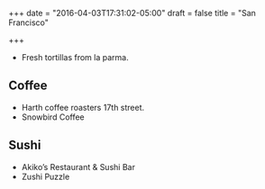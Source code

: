 +++
date = "2016-04-03T17:31:02-05:00"
draft = false
title = "San Francisco"

+++

* Fresh tortillas from la parma.

Coffee
------

* Harth coffee roasters 17th street.
* Snowbird Coffee

Sushi
-----
* Akiko’s Restaurant & Sushi Bar
* Zushi Puzzle
